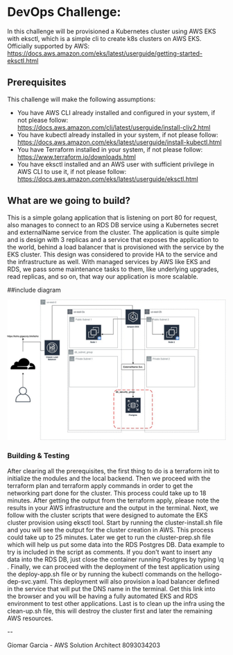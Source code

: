 # DevOps Challenge:

In this challenge will be provisioned a Kubernetes cluster using AWS EKS with eksctl, which is a simple cli to create k8s clusters on AWS EKS. 
Officially supported by AWS: https://docs.aws.amazon.com/eks/latest/userguide/getting-started-eksctl.html

## Prerequisites

This challenge will make the following assumptions:
- You have AWS CLI already installed and configured in your system, if not please follow: https://docs.aws.amazon.com/cli/latest/userguide/install-cliv2.html
- You have kubectl already installed in your system, if not please follow: https://docs.aws.amazon.com/eks/latest/userguide/install-kubectl.html
- You have Terraform installed in your system, if not please follow: https://www.terraform.io/downloads.html
- You have eksctl installed and an AWS user with sufficient privilege in AWS CLI to use it, if not please follow: https://docs.aws.amazon.com/eks/latest/userguide/eksctl.html

## What are we going to build?

This is a simple golang application that is listening on port 80 for request, also manages to connect to an RDS DB service using a Kubernetes secret and externalName service from the cluster. The application is quite simple and is design with 3 replicas and a service that exposes the application to the world, behind a load balancer that is provisioned with the service by the EKS cluster. This design was considered to provide HA to the service and the infrastructure as well. With managed services by AWS like EKS and RDS, we pass some maintenance tasks to them, like underlying upgrades, read replicas, and so on, that way our application is more scalable.

##include diagram

![Architecture in AWS](https://github.com/djgio02/devops-challenge/blob/main/diagram.jpg?raw=true)



### Building & Testing

After clearing all the prerequisites, the first thing to do is a terraform init to initialize the modules and the local backend.
Then we proceed with the terraform plan and terraform apply commands in order to get the networking part done for the cluster.
This process could take up to 18 minutes.
After getting the output from the terraform apply, please note the results in your AWS infrastructure and the output in the terminal.
Next, we follow with the cluster scripts that were designed to automate the EKS cluster provision using eksctl tool. Start by running the cluster-install.sh file and you will see the output for the cluster creation in AWS.
This process could take up to 25 minutes.
Later we get to run the cluster-prep.sh file which will help us put some data into the RDS Postgres DB. Data example to try is included in the script as comments. If you don't want to insert any data into the RDS DB, just close the container running Postgres by typing \q .
Finally, we can proceed with the deployment of the test application using the deploy-app.sh file or by running the kubectl commands on the hellogo-dep-svc.yaml.
This deployment will also provision a load balancer defined in the service that will put the DNS name in the terminal.
Get this link into the browser and you will be having a fully automated EKS and RDS environment to test other applications.
Last is to clean up the infra using the clean-up.sh file, this will destroy the cluster first and later the remaining AWS resources.

-- 
 
 
Giomar Garcia - AWS Solution Architect
8093034203
